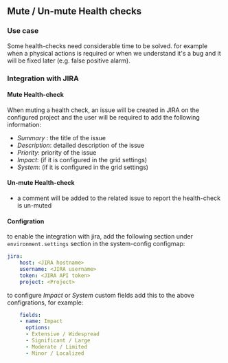 ## Mute / Un-mute Health checks

### Use case
Some health-checks need considerable time to be solved.  for example when a physical actions is required or when we understand it's a bug and it will be fixed later (e.g. false positive alarm).

### Integration with JIRA

#### Mute Health-check
When muting a health check, an issue will be created in JIRA on the configured project and the user will be required to add the following information:
- *Summary* : the title of the issue
- *Description*: detailed description of the issue
- *Priority*: priority of the issue
- *Impact*: (if it is configured in the grid settings)
- *System*: (if it is configured in the grid settings)

#### Un-mute Health-check
- a comment will be added to the related issue to report the health-check is un-muted

#### Configration
to enable the integration with jira, add the following section under ```environment.settings``` section in the system-config configmap:
```yml
jira:
    host: <JIRA hostname>
    username: <JIRA username>
    token: <JIRA API token>
    project: <Project>
```
to configure *Impact* or *System* custom fields add this to the above configrations, for example:
```yml
    fields:
    - name: Impact
      options:
      - Extensive / Widespread
      - Significant / Large
      - Moderate / Limited
      - Minor / Localized 
```
